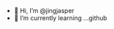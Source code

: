 - 👋 Hi, I’m @jingjasper
- 🌱 I’m currently learning ...github

<!---
jingjasper/jingjasper is a ✨ special ✨ repository because its `README.md` (this file) appears on your GitHub profile.
You can click the Preview link to take a look at your changes.
--->
